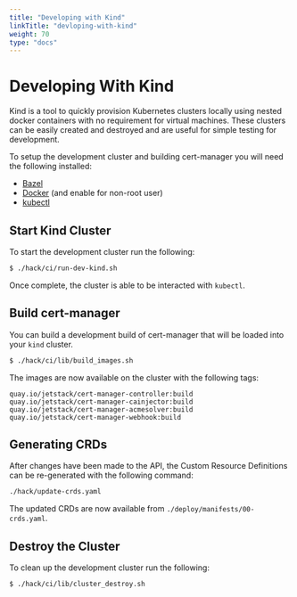 ```yaml
---
title: "Developing with Kind"
linkTitle: "devloping-with-kind"
weight: 70
type: "docs"
---
```


# Developing With Kind

Kind is a tool to quickly provision Kubernetes clusters locally using nested
docker containers with no requirement for virtual machines. These clusters can
be easily created and destroyed and are useful for simple testing for
development.

To setup the development cluster and building cert-manager you will need the
following installed:

- [Bazel](https://docs.bazel.build/versions/master/install.html)
- [Docker](https://store.docker.com/search?type=edition&offering=community) (and
  enable for non-root user)
- [kubectl](https://kubernetes.io/docs/tasks/tools/install-kubectl/)

## Start Kind Cluster

To start the development cluster run the following:

```bash
$ ./hack/ci/run-dev-kind.sh
```

Once complete, the cluster is able to be interacted with `kubectl`.

## Build cert-manager

You can build a development build of cert-manager that will be loaded into your
`kind` cluster.

```bash
$ ./hack/ci/lib/build_images.sh
```

The images are now available on the cluster with the following tags:

```
quay.io/jetstack/cert-manager-controller:build
quay.io/jetstack/cert-manager-cainjector:build
quay.io/jetstack/cert-manager-acmesolver:build
quay.io/jetstack/cert-manager-webhook:build
```

## Generating CRDs

After changes have been made to the API, the Custom Resource Definitions can be
re-generated with the following command:

```bash
./hack/update-crds.yaml
```

The updated CRDs are now available from `./deploy/manifests/00-crds.yaml`.

## Destroy the Cluster

To clean up the development cluster run the following:

```bash
$ ./hack/ci/lib/cluster_destroy.sh
```
